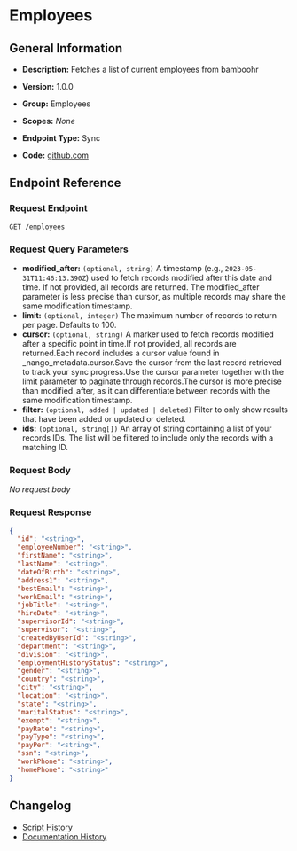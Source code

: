 <!-- BEGIN GENERATED CONTENT -->
# Employees

## General Information

- **Description:** Fetches a list of current employees from bamboohr

- **Version:** 1.0.0
- **Group:** Employees
- **Scopes:** _None_
- **Endpoint Type:** Sync
- **Code:** [github.com](https://github.com/NangoHQ/integration-templates/tree/main/integrations/bamboohr-basic/syncs/employees.ts)


## Endpoint Reference

### Request Endpoint

`GET /employees`

### Request Query Parameters

- **modified_after:** `(optional, string)` A timestamp (e.g., `2023-05-31T11:46:13.390Z`) used to fetch records modified after this date and time. If not provided, all records are returned. The modified_after parameter is less precise than cursor, as multiple records may share the same modification timestamp.
- **limit:** `(optional, integer)` The maximum number of records to return per page. Defaults to 100.
- **cursor:** `(optional, string)` A marker used to fetch records modified after a specific point in time.If not provided, all records are returned.Each record includes a cursor value found in _nango_metadata.cursor.Save the cursor from the last record retrieved to track your sync progress.Use the cursor parameter together with the limit parameter to paginate through records.The cursor is more precise than modified_after, as it can differentiate between records with the same modification timestamp.
- **filter:** `(optional, added | updated | deleted)` Filter to only show results that have been added or updated or deleted.
- **ids:** `(optional, string[])` An array of string containing a list of your records IDs. The list will be filtered to include only the records with a matching ID.

### Request Body

_No request body_

### Request Response

```json
{
  "id": "<string>",
  "employeeNumber": "<string>",
  "firstName": "<string>",
  "lastName": "<string>",
  "dateOfBirth": "<string>",
  "address1": "<string>",
  "bestEmail": "<string>",
  "workEmail": "<string>",
  "jobTitle": "<string>",
  "hireDate": "<string>",
  "supervisorId": "<string>",
  "supervisor": "<string>",
  "createdByUserId": "<string>",
  "department": "<string>",
  "division": "<string>",
  "employmentHistoryStatus": "<string>",
  "gender": "<string>",
  "country": "<string>",
  "city": "<string>",
  "location": "<string>",
  "state": "<string>",
  "maritalStatus": "<string>",
  "exempt": "<string>",
  "payRate": "<string>",
  "payType": "<string>",
  "payPer": "<string>",
  "ssn": "<string>",
  "workPhone": "<string>",
  "homePhone": "<string>"
}
```

## Changelog

- [Script History](https://github.com/NangoHQ/integration-templates/commits/main/integrations/bamboohr-basic/syncs/employees.ts)
- [Documentation History](https://github.com/NangoHQ/integration-templates/commits/main/integrations/bamboohr-basic/syncs/employees.md)

<!-- END  GENERATED CONTENT -->

